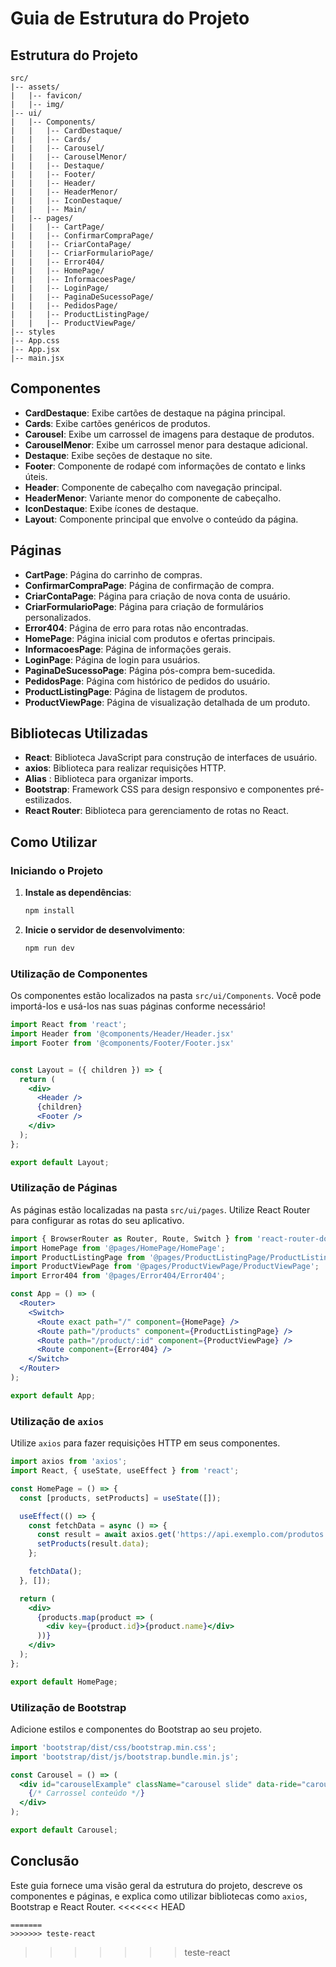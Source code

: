 # Guia de Estrutura do Projeto

## Estrutura do Projeto

```plaintext
src/
|-- assets/
|   |-- favicon/
|   |-- img/
|-- ui/
|   |-- Components/
|   |   |-- CardDestaque/
|   |   |-- Cards/
|   |   |-- Carousel/
|   |   |-- CarouselMenor/
|   |   |-- Destaque/
|   |   |-- Footer/
|   |   |-- Header/
|   |   |-- HeaderMenor/
|   |   |-- IconDestaque/
|   |   |-- Main/
|   |-- pages/
|   |   |-- CartPage/
|   |   |-- ConfirmarCompraPage/
|   |   |-- CriarContaPage/
|   |   |-- CriarFormularioPage/
|   |   |-- Error404/
|   |   |-- HomePage/
|   |   |-- InformacoesPage/
|   |   |-- LoginPage/
|   |   |-- PaginaDeSucessoPage/
|   |   |-- PedidosPage/
|   |   |-- ProductListingPage/
|   |   |-- ProductViewPage/
|-- styles
|-- App.css
|-- App.jsx
|-- main.jsx
```

## Componentes

- **CardDestaque**: Exibe cartões de destaque na página principal.
- **Cards**: Exibe cartões genéricos de produtos.
- **Carousel**: Exibe um carrossel de imagens para destaque de produtos.
- **CarouselMenor**: Exibe um carrossel menor para destaque adicional.
- **Destaque**: Exibe seções de destaque no site.
- **Footer**: Componente de rodapé com informações de contato e links úteis.
- **Header**: Componente de cabeçalho com navegação principal.
- **HeaderMenor**: Variante menor do componente de cabeçalho.
- **IconDestaque**: Exibe ícones de destaque.
- **Layout**: Componente principal que envolve o conteúdo da página.

## Páginas

- **CartPage**: Página do carrinho de compras.
- **ConfirmarCompraPage**: Página de confirmação de compra.
- **CriarContaPage**: Página para criação de nova conta de usuário.
- **CriarFormularioPage**: Página para criação de formulários personalizados.
- **Error404**: Página de erro para rotas não encontradas.
- **HomePage**: Página inicial com produtos e ofertas principais.
- **InformacoesPage**: Página de informações gerais.
- **LoginPage**: Página de login para usuários.
- **PaginaDeSucessoPage**: Página pós-compra bem-sucedida.
- **PedidosPage**: Página com histórico de pedidos do usuário.
- **ProductListingPage**: Página de listagem de produtos.
- **ProductViewPage**: Página de visualização detalhada de um produto.

## Bibliotecas Utilizadas

- **React**: Biblioteca JavaScript para construção de interfaces de usuário.
- **axios**: Biblioteca para realizar requisições HTTP.
- **Alias** : Biblioteca para organizar imports.
- **Bootstrap**: Framework CSS para design responsivo e componentes pré-estilizados.
- **React Router**: Biblioteca para gerenciamento de rotas no React.

## Como Utilizar

### Iniciando o Projeto

1. **Instale as dependências**:
    ```bash
    npm install
    ```

2. **Inicie o servidor de desenvolvimento**:
    ```bash
    npm run dev
    ```

### Utilização de Componentes

Os componentes estão localizados na pasta `src/ui/Components`. Você pode importá-los e usá-los nas suas páginas conforme necessário!

```jsx
import React from 'react';
import Header from '@components/Header/Header.jsx'
import Footer from '@components/Footer/Footer.jsx'


const Layout = ({ children }) => {
  return (
    <div>
      <Header />
      {children}
      <Footer />
    </div>
  );
};

export default Layout;
```

### Utilização de Páginas

As páginas estão localizadas na pasta `src/ui/pages`. Utilize React Router para configurar as rotas do seu aplicativo.

```jsx
import { BrowserRouter as Router, Route, Switch } from 'react-router-dom';
import HomePage from '@pages/HomePage/HomePage';
import ProductListingPage from '@pages/ProductListingPage/ProductListingPage';
import ProductViewPage from '@pages/ProductViewPage/ProductViewPage';
import Error404 from '@pages/Error404/Error404';

const App = () => (
  <Router>
    <Switch>
      <Route exact path="/" component={HomePage} />
      <Route path="/products" component={ProductListingPage} />
      <Route path="/product/:id" component={ProductViewPage} />
      <Route component={Error404} />
    </Switch>
  </Router>
);

export default App;
```

### Utilização de `axios`

Utilize `axios` para fazer requisições HTTP em seus componentes.

```jsx
import axios from 'axios';
import React, { useState, useEffect } from 'react';

const HomePage = () => {
  const [products, setProducts] = useState([]);

  useEffect(() => {
    const fetchData = async () => {
      const result = await axios.get('https://api.exemplo.com/produtos');
      setProducts(result.data);
    };

    fetchData();
  }, []);

  return (
    <div>
      {products.map(product => (
        <div key={product.id}>{product.name}</div>
      ))}
    </div>
  );
};

export default HomePage;
```

### Utilização de Bootstrap

Adicione estilos e componentes do Bootstrap ao seu projeto.

```jsx
import 'bootstrap/dist/css/bootstrap.min.css';
import 'bootstrap/dist/js/bootstrap.bundle.min.js';

const Carousel = () => (
  <div id="carouselExample" className="carousel slide" data-ride="carousel">
    {/* Carrossel conteúdo */}
  </div>
);

export default Carousel;
```

## Conclusão

Este guia fornece uma visão geral da estrutura do projeto, descreve os componentes e páginas, e explica como utilizar bibliotecas como `axios`, Bootstrap e React Router.
<<<<<<< HEAD
```
=======
>>>>>>> teste-react

```
>>>>>>> teste-react
